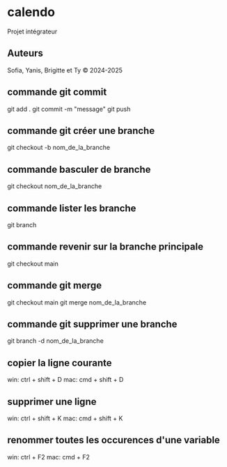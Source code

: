 # calendo
Projet intégrateur 

## Auteurs
Sofia, Yanis, Brigitte et Ty © 2024-2025

## commande git commit
git add .
git commit -m "message"
git push

## commande git créer une branche
git checkout -b nom_de_la_branche

## commande basculer de branche 
git checkout nom_de_la_branche

## commande lister les branche 
git branch 

## commande revenir sur la branche principale
git checkout main 

## commande git merge
git checkout main
git merge nom_de_la_branche

## commande git supprimer une branche
git branch -d nom_de_la_branche

## copier la ligne courante
win: ctrl + shift + D
mac: cmd + shift + D

## supprimer une ligne
win: ctrl + shift + K
mac: cmd + shift + K

## renommer toutes les occurences d'une variable 
win: ctrl + F2
mac: cmd + F2


